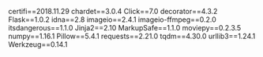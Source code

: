certifi==2018.11.29
chardet==3.0.4
Click==7.0
decorator==4.3.2
Flask==1.0.2
idna==2.8
imageio==2.4.1
imageio-ffmpeg==0.2.0
itsdangerous==1.1.0
Jinja2==2.10
MarkupSafe==1.1.0
moviepy==0.2.3.5
numpy==1.16.1
Pillow==5.4.1
requests==2.21.0
tqdm==4.30.0
urllib3==1.24.1
Werkzeug==0.14.1
